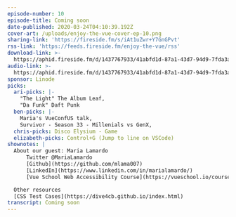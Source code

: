 ```yaml
---
episode-number: 10
episode-title: Coming soon
date-published: 2020-03-24T04:10:39.192Z
cover-art: /uploads/enjoy-the-vue-cover-ep-10.png
sharing-link: 'https://fireside.fm/s/iAt1uZwr+Y7GnGPvt'
rss-link: 'https://feeds.fireside.fm/enjoy-the-vue/rss'
download-link: >-
  https://aphid.fireside.fm/d/1437767933/41abfd1d-87a1-43d7-94d9-7fda3a5120e1/b5d3d549-40a3-4761-bdc0-2bd28803ef56.mp3
audio-link: >-
  https://aphid.fireside.fm/d/1437767933/41abfd1d-87a1-43d7-94d9-7fda3a5120e1/b5d3d549-40a3-4761-bdc0-2bd28803ef56.mp3
sponsor: Linode
picks:
  ari-picks: |-
    "The Light" The Album Leaf,
    "Da Funk" Daft Punk
  ben-picks: |-
    Maria's VueConfUS talk,
    Survivor - Season 33 - Millenials vs GenX,
  chris-picks: Disco Elysium - Game
  elizabeth-picks: Control+G (Jump to line on VSCode)
shownotes: |
  About our guest: Maria Lamardo
      Twitter @MariaLamardo
      [Github](https://github.com/mlama007)
      [LinkedIn](https://www.linkedin.com/in/marialamardo/)
      [Vue School Web Accessibility Course](https://vueschool.io/courses/web-accessibility-fundamentals)

  Other resources
  [CSS Test Cases](https://dive4cb.github.io/index.html)
transcript: Coming soon
---
```


